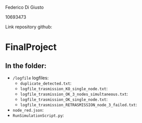 Federico Di Giusto

10693473


Link repository github: 

# FinalProject

## In the folder:
* ```/logfile``` logfiles:
  * ```duplicate_detected.txt```:
  * ```logfile_trasmission_KO_single_node.txt```:
  * ```logfile_trasmission_OK_3_nodes_simultaneous.txt```:
  * ```logfile_trasmission_OK_single_node.txt```:
  * ```logfile_trasmission_RETRASMISSION_node_3_failed.txt```:
* ```node_red.json```:
* ```RunSimulationScript.py```:
